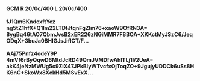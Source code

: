 #### GCM R 20/0c/400 L 20/0c/400
**fJ1Qm6KndcxftYcz**<br/>**ng5tZ1hfX+Q1lm22LTDtJtqnFgZIm76+xaoW9OfRN3A=**<br/>**8ygBq46tAO7QbmJvsB2xER226zNGiMMR7F8BOA+XKKctMyJSzC6/JeqODqX+3buJa0BHIGJsJiflCT/F...**<br/><br/>
**AAj75Pnfz4odeY9P**<br/>**4mVf6rByQqwD6MtdJcRD49QmJVMDfwAhlTLj1l/2UeA=**<br/>**akK4jeNzMWUg5c9ZiX47JPkBIyWTvcfxOjToqZO+9JgujyUDDCk6uSs8HK6nC+SkoWx8XckHd5MSvExX...**